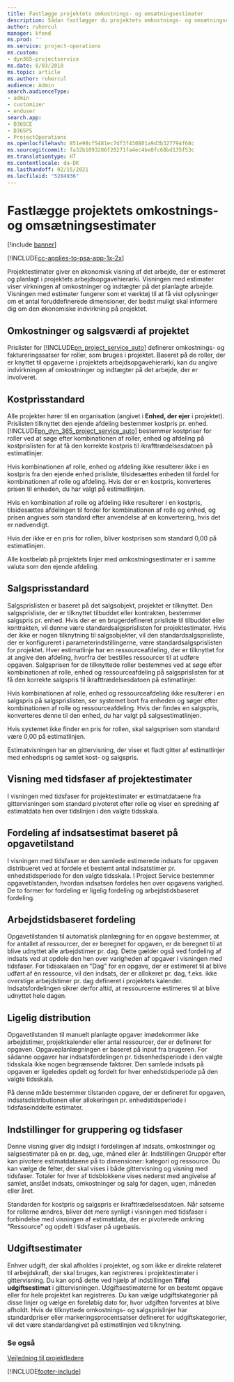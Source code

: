 ```yaml
---
title: Fastlægge projektets omkostnings- og omsætningsestimater
description: Sådan fastlægger du projektets omkostnings- og omsætningsestimater i Project Service
author: ruhercul
manager: kfend
ms.prod: ''
ms.service: project-operations
ms.custom:
- dyn365-projectservice
ms.date: 8/03/2018
ms.topic: article
ms.author: ruhercul
audience: Admin
search.audienceType:
- admin
- customizer
- enduser
search.app:
- D365CE
- D365PS
- ProjectOperations
ms.openlocfilehash: 851e98cf5481ec7df3f430801a9d3b327794f68c
ms.sourcegitcommit: fa32b1893286f20271fa4ec4be8fc68bd135f53c
ms.translationtype: HT
ms.contentlocale: da-DK
ms.lasthandoff: 02/15/2021
ms.locfileid: "5284936"
---
```

# <a name="determine-project-cost-and-revenue-estimates"></a>Fastlægge projektets omkostnings- og omsætningsestimater 

[!include [banner](../includes/psa-now-project-operations.md)]

[!INCLUDE[cc-applies-to-psa-app-1x-2x](../includes/cc-applies-to-psa-app-1x-2x.md)]

Projektestimater giver en økonomisk visning af det arbejde, der er estimeret og planlagt i projektets arbejdsopgavehierarki. Visningen med estimater viser virkningen af omkostninger og indtægter på det planlagte arbejde. Visningen med estimater fungerer som et værktøj til at få vist oplysninger om et antal foruddefinerede dimensioner, der bedst muligt skal informere dig om den økonomiske indvirkning på projektet.  
  
## <a name="cost-and-sales-value-of-the-project"></a>Omkostninger og salgsværdi af projektet  
Prislister for [!INCLUDE[pn_project_service_auto](../includes/pn-project-service-auto.md)] definerer omkostnings- og faktureringssatser for roller, som bruges i projektet. Baseret på de roller, der er knyttet til opgaverne i projektets arbejdsopgavehierarki, kan du angive indvirkningen af omkostninger og indtægter på det arbejde, der er involveret.  
  
## <a name="cost-price-defaulting"></a>Kostprisstandard  
Alle projekter hører til en organisation (angivet i **Enhed, der ejer** i projektet). Prislisten tilknyttet den ejende afdeling bestemmer kostpris pr. enhed. [!INCLUDE[pn_dyn_365_project_service_auto](../includes/pn-dyn-365-project-service-auto.md)] bestemmer kostpriser for roller ved at søge efter kombinationen af roller, enhed og afdeling på kostprislisten for at få den korrekte kostpris til ikrafttrædelsesdatoen på estimatlinjer.  
  
Hvis kombinationen af rolle, enhed og afdeling ikke resulterer ikke i en kostpris fra den ejende enhed prisliste, tilsidesættes enheden til fordel for kombinationen af rolle og afdeling. Hvis der er en kostpris, konverteres prisen til enheden, du har valgt på estimatlinjen.  
  
Hvis en kombination af rolle og afdeling ikke resulterer i en kostpris, tilsidesættes afdelingen til fordel for kombinationen af rolle og enhed, og prisen angives som standard efter anvendelse af en konvertering, hvis det er nødvendigt.  
  
 Hvis der ikke er en pris for rollen, bliver kostprisen som standard 0,00 på estimatlinjen.  
  
 Alle kostbeløb på projektets linjer med omkostningsestimater er i samme valuta som den ejende afdeling.  
  
## <a name="sales-price-defaulting"></a>Salgsprisstandard  
Salgsprislisten er baseret på det salgsobjekt, projektet er tilknyttet. Den salgsprisliste, der er tilknyttet tilbuddet eller kontrakten, bestemmer salgspris pr. enhed. Hvis der er en brugerdefineret prisliste til tilbuddet eller kontrakten, vil denne være standardsalgsprislisten for projektestimater. Hvis der ikke er nogen tilknytning til salgsobjekter, vil den standardsalgsprisliste, der er konfigureret i parameterindstillingerne, være standardsalgsprislisten for projektet. Hver estimatlinje har en ressourceafdeling, der er tilknyttet for at angive den afdeling, hvorfra der bestilles ressourcer til at udføre opgaven. Salgsprisen for de tilknyttede roller bestemmes ved at søge efter kombinationen af rolle, enhed og ressourceafdeling på salgsprislisten for at få den korrekte salgspris til ikrafttrædelsesdatoen på estimatlinjer.  
  
Hvis kombinationen af rolle, enhed og ressourceafdeling ikke resulterer i en salgspris på salgsprislisten, ser systemet bort fra enheden og søger efter kombinationen af rolle og ressourceafdeling. Hvis der findes en salgspris, konverteres denne til den enhed, du har valgt på salgsestimatlinjen.  
  
Hvis systemet ikke finder en pris for rollen, skal salgsprisen som standard være 0,00 på estimatlinjen.  
  
Estimatvisningen har en gittervisning, der viser et fladt gitter af estimatlinjer med enhedspris og samlet kost- og salgspris.  
  
## <a name="time-phased-view-of-project-estimates"></a>Visning med tidsfaser af projektestimater  
I visningen med tidsfaser for projektestimater er estimatdataene fra gittervisningen som standard pivoteret efter rolle og viser en spredning af estimatdata hen over tidslinjen i den valgte tidsskala.  
  
## <a name="effort-estimate-allocation-based-on-task-mode"></a>Fordeling af indsatsestimat baseret på opgavetilstand  
I visningen med tidsfaser er den samlede estimerede indsats for opgaven distribueret ved at fordele et bestemt antal indsatstimer pr. enhedstidsperiode for den valgte tidsskala. I Project Service bestemmer opgavetilstanden, hvordan indsatsen fordeles hen over opgavens varighed. De to former for fordeling er ligelig fordeling og arbejdstidsbaseret fordeling. 
  
## <a name="work-hours-based-allocation"></a>Arbejdstidsbaseret fordeling  
Opgavetilstanden til automatisk planlægning for en opgave bestemmer, at for antallet af ressourcer, der er beregnet for opgaven, er de beregnet til at blive udnyttet alle arbejdstimer pr. dag. Dette gælder også ved fordeling af indsats ved at opdele den hen over varigheden af opgaver i visningen med tidsfaser. For tidsskalaen en "Dag" for en opgave, der er estimeret til at blive udført af én ressource, vil den indsats, der er allokeret pr. dag, f.eks. ikke overstige arbejdstimer pr. dag defineret i projektets kalender. Indsatsfordelingen sikrer derfor altid, at ressourcerne estimeres til at blive udnyttet hele dagen.  
  
## <a name="even-distribution"></a>Ligelig distribution  
Opgavetilstanden til manuelt planlagte opgaver imødekommer ikke arbejdstimer, projektkalender eller antal ressourcer, der er defineret for opgaven. Opgaveplanlægningen er baseret på input fra brugeren. For sådanne opgaver har indsatsfordelingen pr. tidsenhedsperiode i den valgte tidsskala ikke nogen begrænsende faktorer. Den samlede indsats på opgaven er ligeledes opdelt og fordelt for hver enhedstidsperiode på den valgte tidsskala.  
  
På denne måde bestemmer tilstanden opgave, der er defineret for opgaven, indsatsdistributionen eller allokeringen pr. enhedstidsperiode i tidsfaseinddelte estimater.  
  
## <a name="grouping-and-time-phasing-options"></a>Indstillinger for gruppering og tidsfaser  
Denne visning giver dig indsigt i fordelingen af indsats, omkostninger og salgsestimater på en pr. dag, uge, måned eller år. Indstillingen Gruppér efter kan pivotere estimatdataene på to dimensioner: kategori og ressource. Du kan vælge de felter, der skal vises i både gittervisning og visning med tidsfaser. Totaler for hver af tidsblokkene vises nederst med angivelse af samlet, anslået indsats, omkostninger og salg for dagen, ugen, måneden eller året.  
  
Standarden for kostpris og salgspris er ikrafttrædelsesdatoen. Når satserne for rollerne ændres, bliver det mere synligt i visningen med tidsfaser i forbindelse med visningen af estimatdata, der er pivoterede omkring "Ressource" og opdelt i tidsfaser på ugebasis.  
  
## <a name="expense-estimates"></a>Udgiftsestimater  
Enhver udgift, der skal afholdes i projektet, og som ikke er direkte relateret til arbejdskraft, der skal bruges, kan registreres i projektestimater i gittervisning. Du kan opnå dette ved hjælp af indstillingen **Tilføj udgiftsestimat** i gittervisningen. Udgiftsestimaterne for en bestemt opgave eller for hele projektet kan registreres. Du kan vælge udgiftskategorier på disse linjer og vælge en foreløbig dato for, hvor udgiften forventes at blive afholdt. Hvis de tilknyttede omkostnings- og salgsprislinjer har standardpriser eller markeringsprocentsatser defineret for udgiftskategorier, vil det være standardangivet på estimatlinjen ved tilknytning.  
  
### <a name="see-also"></a>Se også  
 [Vejledning til projektledere](../psa/project-manager-guide.md)


[!INCLUDE[footer-include](../includes/footer-banner.md)]